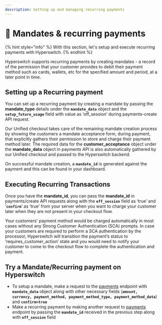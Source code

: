 ```yaml
---
description: Setting up and managing recurring payments
---
```


# 🔁 Mandates & recurring payments

{% hint style="info" %}
With this section, let's setup and execute recurring payments with Hyperswitch.
{% endhint %}

Hyperswitch supports recurring payments by creating mandates - a record of the permission that your customer provides to debit their payment method such as cards, wallets, etc for the specified amount and period, at a later point in time.

## Setting up a Recurring payment

You can set up a recurring payment by creating a mandate by passing the **mandate\_type** details under the **`mandate_data`** object and the **`setup_future_usage`** field with value as ‘off\_session’ during payments-create API request.

Our Unified checkout takes care of the remaining mandate creation process by showing the customers a mandate acceptance form, during payment, that explicitly gathers their permission to store and charge their payment method later. The required data for the **customer\_acceptance** object under the **mandate\_data** object in payments API is also automatically gathered by our Unified checkout and passed to the Hyperswitch backend.

On successful mandate creation, a **`mandate_id`** is generated against the payment and this can be found in your dashboard.

## Executing Recurring Transactions

Once you have the **mandate\_id**, you can pass the **mandate\_id** in payments/create API requests along with the **`off_session`** field as ‘true’ and ‘**`confirm`**’ as ‘true’ from your server when you want to charge your customer later when they are not present in your checkout flow.

Your customers’ payment method would be charged automatically in most cases without any Strong Customer Authentication (SCA) prompts. In case your customers are required to perform a SCA authentication by the processor, Hyperswitch will transition the payment’s status to ‘requires\_customer\_action’ state and you would need to notify your customer to come to the checkout flow to complete the authentication and payment.

## Try a Mandate/Recurring payment on Hyperswitch

* To setup a mandate, make a request to the [payments](https://api-reference.hyperswitch.io/api-reference/payments/payments--create) endpoint with **`mandate_data`** object along with other necessary fields  (**`amount, currency, payment_method, payment_method_type, payment_method_data`**) and **`confirm=true`**
* Make a recurring payment by making another request to  [payments](https://api-reference.hyperswitch.io/api-reference/payments/payments--create) endpoint by passing the **`mandate_id`** received in the previous step along with **`off_session`** field
